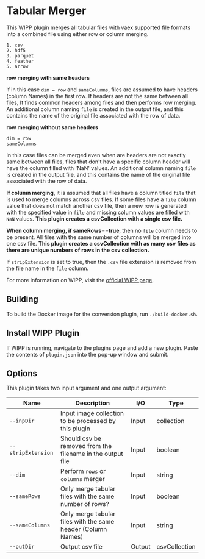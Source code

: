 # Tabular Merger

This WIPP plugin merges all tabular files with vaex supported file formats into a combined file using either row or column merging.
```
1. csv
2. hdf5
3. parquet
4. feather
5. arrow
```

**row merging with same headers**

if in this case `dim = row` and `sameColumns`, files are assumed to have headers (column Names) in the first row. If headers are not the same between all files, It finds common headers among files and then performs row merging. An additional column naming  `file` is created in the output file, and this contains the name of the original file associated with the row of data.

**row merging without same headers**
```
dim = row
sameColumns
```
In this case files can be merged even when are headers are not exactly same between all files, files that don't have a specific column header will have the column filled with 'NaN' values. An additional column naming  `file` is created in the output file, and this contains the name of the original file associated with the row of data.


**If column merging**, it is assumed that all files have a column titled `file` that is used to merge columns across csv files. If some files have a `file` column value that does not match another csv file, then a new row is generated with the specified value in `file` and missing column values are filled with `NaN` values. **This plugin creates a csvCollection with a single csv file.**

**When column merging, if sameRows==true**, then no `file` column needs to be present. All files with the same number of columns will be merged into one csv file. **This plugin creates a csvCollection with as many csv files as there are unique numbers of rows in the csv collection.**

If `stripExtension` is set to true, then the `.csv` file extension is removed from the file name in the `file` column.

For more information on WIPP, visit the [official WIPP page](https://isg.nist.gov/deepzoomweb/software/wipp).

## Building

To build the Docker image for the conversion plugin, run
`./build-docker.sh`.

## Install WIPP Plugin

If WIPP is running, navigate to the plugins page and add a new plugin. Paste the contents of `plugin.json` into the pop-up window and submit.

## Options

This plugin takes two input argument and one output argument:

| Name               | Description                                                | I/O    | Type          |
|--------------------|------------------------------------------------------------|--------|---------------|
| `--inpDir`         | Input image collection to be processed by this plugin      | Input  | collection    |
| `--stripExtension` | Should csv be removed from the filename in the output file | Input  | boolean       |
| `--dim`            | Perform `rows` or `columns` merger                         | Input  | string        |
| `--sameRows`       | Only merge tabular files with the same number of rows?         | Input  | boolean       |
| `--sameColumns`    | Only merge tabular files with the same header (Column Names)                         | Input  | string        |
| `--outDir`         | Output csv file                                            | Output | csvCollection |
